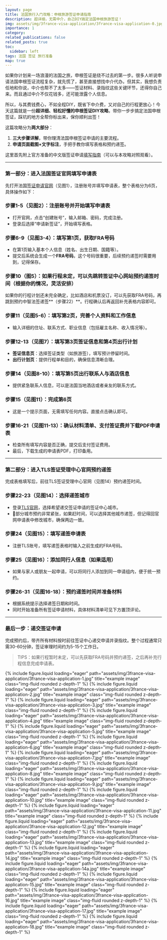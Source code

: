 ```yaml
---
layout: page
title: 法国旅行入门攻略：申根旅游签证申请指南 
description: 超详细，无需中介，自己DIY搞定法国申根旅游签证！
img: assets/img/3france-visa-application/3france-visa-application-0.jpg
importance: 1
category: 
related_publications: false
related_posts: true
toc:
  sidebar: left
tags: 法国 签证 旅行准备
map: true
---
```

如果你计划来一场浪漫的法国之旅，申根签证是绕不过去的第一步。很多人听说申请法国申根签证流程复杂，就先慌了，甚至直接想找中介代办。但其实，我想负责任地和你说，中介也帮不了太多——签证材料、录指纹这些关键环节，还得你自己来。而且通过中介不仅花钱多，还可能泄露个人信息。

所以，与其费钱费心，不如全程DIY，既省下中介费，又对自己的行程更放心！今天这篇就是一份**超详细、轻松好懂的申根签证DIY攻略**，带你一步步搞定法国申根签证，踩坑的地方全帮你标出来，保你顺利出签！

这篇攻略分为**两大部分**：

1. **三大步骤详解**，带你理清法国申根签证申请的主要流程。
2. **申请页面截图+文字标注**，手把手教你填写表格和预约递签。

这里首先附上官方准备的中文版签证申请[填写指南](https://france-visas.gouv.fr/documents/d/france-visas/fv_com_tutoriel_chinois)（可以与本攻略对照观看）。

---

### **第一部分：进入法国签证官网填写申请表**

先打开法国[签证申请官网](https://france-visas.gouv.fr/zh/web/france-visas/)（见图1），注册账号并填写申请表，整个表格分为6页，具体操作如下：

### **步骤1-5**（见图2）**：注册账号并开始填写申请表**

- 打开官网，点击“创建账号”，输入邮箱、密码，完成注册。
- 登录后选择“申请新签证”，开始填写表格。

### **步骤6-9（见图3-4）：填写第1页，获取FRA号码**

- 在第1页输入基本个人信息（姓名、出生日期、国籍等）。
- 提交后系统会生成一个**FRA号码**，这个号码很重要，后续预约递签时需要用到，记得保存。

### 步骤10（图5）：如果行程未定，可以先跳转签证中心网站预约递签时间（根据你的情况，灵活安排）

如果你的行程计划还未完全确定，比如酒店和机票没订，可以先获取FRA号码，再跳到预约中智法签递签**（步骤22）**。行程确认后再返回补充表格内容即可。

### **步骤11**（见图5-6）**：填写第2页，完善个人资料和工作信息**

- 输入详细的住址、联系方式、职业信息（包括雇主名称、收入情况等）。

### **步骤12-13**（见图7）**：填写第3页签证信息和第4页出行计划**

- **签证信息页**：选择签证类型（如旅游签），填写预计停留时间。
- **出行计划页**：提供行程单和目的，确保信息清晰合理。

### **步骤14**（见图8-10）**：填写第5页出行联系人与酒店信息**

- 提供紧急联系人信息，可以是法国当地酒店或者亲友的联系方式。

### **步骤15（**见图11**）：完成第6页**

- 这是一个提示页面，无需填写任何内容。直接点击确认即可。

### **步骤16-21**（见图11-13）**：确认材料清单、支付签证费并下载PDF申请表**

- 检查所有填写内容是否正确，提交后支付签证费用。
- 最后，下载生成的申请表PDF，打印备用。

---

### **第二部分：进入TLS签证受理中心官网预约递签**

完成表格填写后，前往TLS签证受理中心官网（见图14）预约递签时间。

### **步骤22-23**（见图14）**：选择递签城市**

- 登录[TLS官网](https://visas-fr.tlscontact.com/?lang=zh-cn)，选择希望递交签证申请的签证中心城市。
- 🔔部分城市预约非常紧张，如果赶时间，可以选择其他城市递签，但记得回官网申请表中修改城市，确保两边一致。

### **步骤24**（见图15）**：填写递签申请表**

- 注册TLS账号，填写递签表格时输入之前生成的FRA号码。

### **步骤25**（见图16）**：添加同行人信息（如果适用）**

- 如果与家人或朋友一起申请，可以将同行人添加到同一申请组内，便于统一预约。

### **步骤26-31**（见图16-18）**：预约递签时间并准备材料**

- 根据系统提示选择递签日期和时间。
- 同时开始准备所有签证申请材料，具体材料清单可见下方置顶评论。

---

### **最后一步：递交签证申请**

完成预约后，带齐所有材料按时前往签证中心递交申请并录指纹。整个过程通常只需30-60分钟，签证审理时间约为5-15个工作日。

> TIPS：如果行程暂时未定，可以先获取FRA号码并预约递签，之后再补充行程信息完成申请表。
>

{% include figure.liquid loading="eager" path="assets/img/3france-visa-application/3france-visa-application-1.jpg" title="example image" class="img-fluid rounded z-depth-1" %}
{% include figure.liquid loading="eager" path="assets/img/3france-visa-application/3france-visa-application-2.jpg" title="example image" class="img-fluid rounded z-depth-1" %}
{% include figure.liquid loading="eager" path="assets/img/3france-visa-application/3france-visa-application-3.jpg" title="example image" class="img-fluid rounded z-depth-1" %}
{% include figure.liquid loading="eager" path="assets/img/3france-visa-application/3france-visa-application-4.jpg" title="example image" class="img-fluid rounded z-depth-1" %}
{% include figure.liquid loading="eager" path="assets/img/3france-visa-application/3france-visa-application-5.jpg" title="example image" class="img-fluid rounded z-depth-1" %}
{% include figure.liquid loading="eager" path="assets/img/3france-visa-application/3france-visa-application-6.jpg" title="example image" class="img-fluid rounded z-depth-1" %}
{% include figure.liquid loading="eager" path="assets/img/3france-visa-application/3france-visa-application-7.jpg" title="example image" class="img-fluid rounded z-depth-1" %}
{% include figure.liquid loading="eager" path="assets/img/3france-visa-application/3france-visa-application-8.jpg" title="example image" class="img-fluid rounded z-depth-1" %}
{% include figure.liquid loading="eager" path="assets/img/3france-visa-application/3france-visa-application-9.jpg" title="example image" class="img-fluid rounded z-depth-1" %}
{% include figure.liquid loading="eager" path="assets/img/3france-visa-application/3france-visa-application-10.jpg" title="example image" class="img-fluid rounded z-depth-1" %}
{% include figure.liquid loading="eager" path="assets/img/3france-visa-application/3france-visa-application-11.jpg" title="example image" class="img-fluid rounded z-depth-1" %}
{% include figure.liquid loading="eager" path="assets/img/3france-visa-application/3france-visa-application-12.jpg" title="example image" class="img-fluid rounded z-depth-1" %}
{% include figure.liquid loading="eager" path="assets/img/3france-visa-application/3france-visa-application-13.jpg" title="example image" class="img-fluid rounded z-depth-1" %}
{% include figure.liquid loading="eager" path="assets/img/3france-visa-application/3france-visa-application-14.jpg" title="example image" class="img-fluid rounded z-depth-1" %}
{% include figure.liquid loading="eager" path="assets/img/3france-visa-application/3france-visa-application-14a.jpg" title="example image" class="img-fluid rounded z-depth-1" %}
{% include figure.liquid loading="eager" path="assets/img/3france-visa-application/3france-visa-application-15.jpg" title="example image" class="img-fluid rounded z-depth-1" %}
{% include figure.liquid loading="eager" path="assets/img/3france-visa-application/3france-visa-application-16.jpg" title="example image" class="img-fluid rounded z-depth-1" %}
{% include figure.liquid loading="eager" path="assets/img/3france-visa-application/3france-visa-application-17.jpg" title="example image" class="img-fluid rounded z-depth-1" %}
{% include figure.liquid loading="eager" path="assets/img/3france-visa-application/3france-visa-application-18.jpg" title="example image" class="img-fluid rounded z-depth-1" %}



